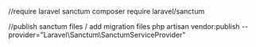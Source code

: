 //require laravel sanctum
composer require laravel/sanctum

//publish sanctum files / add migration files
php artisan vendor:publish --provider="Laravel\Sanctum\SanctumServiceProvider"